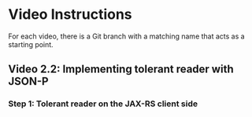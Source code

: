 # Video Instructions

For each video, there is a Git branch with a matching name that acts as a
starting point.

## Video 2.2:  Implementing tolerant reader with JSON-P

### Step 1: Tolerant reader on the JAX-RS client side
